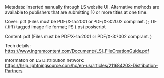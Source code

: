 Metadata: Inserted manually through LS website UI. Alternative methods are available to publishers that are submitting
10 or more titles at one time. 

Cover: pdf (Files must be PDF/X-1a:2001 or PDF/X-3:2002 compliant. ); TIF (.tiff) tagged image file format; PS (.ps) postscript

Content: pdf (Files must be PDF/X-1a:2001 or PDF/X-3:2002 compliant. )

Tech details: https://www.ingramcontent.com/Documents/LSI_FileCreationGuide.pdf

Information on LS Distribution network: https://help.lightningsource.com/hc/en-us/articles/211684203-Distribution-Partners